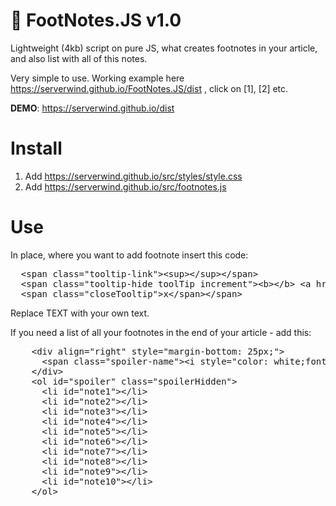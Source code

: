 # 🚀 FootNotes.JS v1.0

Lightweight (4kb) script on pure JS, what creates footnotes in your article, and also list with all of this notes.

Very simple to use. Working example here https://serverwind.github.io/FootNotes.JS/dist , click on [1], [2] etc.

<b>DEMO</b>: https://serverwind.github.io/dist

# Install

1. Add https://serverwind.github.io/src/styles/style.css
2. Add https://serverwind.github.io/src/footnotes.js

# Use

In place, where you want to add footnote insert this code:

<pre>
  &lt;span class="tooltip-link"&gt;&lt;sup&gt;&lt;/sup&gt;&lt;/span&gt;
  &lt;span class="tooltip-hide toolTip increment"&gt;&lt;b&gt;&lt;/b&gt; &lt;a href=""&gt; TEXT &lt;/a&gt;
  &lt;span class="closeTooltip"&gt;x&lt;/span&gt;&lt;/span&gt;
</pre>

Replace TEXT with your own text.

If you need a list of all your footnotes in the end of your article - add this:

<pre>
    &lt;div align="right" style="margin-bottom: 25px;"&gt;
      &lt;span class="spoiler-name"&gt;&lt;i style="color: white;font-size: 16px;" id="spoiler-arrow" class='fa fa-chevron-down'&gt;&lt;/i&gt; Сноски&lt;/span&gt;
    &lt;/div&gt;
    &lt;ol id="spoiler" class="spoilerHidden"&gt;
      &lt;li id="note1"&gt;&lt;/li&gt;
      &lt;li id="note2"&gt;&lt;/li&gt;
      &lt;li id="note3"&gt;&lt;/li&gt;
      &lt;li id="note4"&gt;&lt;/li&gt;
      &lt;li id="note5"&gt;&lt;/li&gt;
      &lt;li id="note6"&gt;&lt;/li&gt;
      &lt;li id="note7"&gt;&lt;/li&gt;
      &lt;li id="note8"&gt;&lt;/li&gt;
      &lt;li id="note9"&gt;&lt;/li&gt;
      &lt;li id="note10"&gt;&lt;/li&gt;
    &lt;/ol&gt;
</pre>
